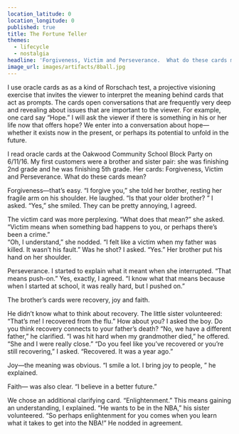 ```yaml
---
location_latitude: 0
location_longitude: 0
published: true
title: The Fortune Teller
themes:
  - lifecycle
  - nostalgia
headline: 'Forgiveness, Victim and Perseverance.  What do these cards mean?'
image_url: images/artifacts/8ball.jpg
---
```

I use oracle cards as as a kind of Rorschach test, a projective visioning exercise that invites the viewer to interpret the meaning behind cards that act as prompts. The cards open conversations that are frequently very deep and revealing about issues that are important to the viewer.  For example, one card say “Hope.” I will ask the viewer if there is something in his or her life now that offers hope? We enter into a conversation about hope—whether it exists now in the present, or perhaps its potential to unfold in the future.   

I read oracle cards at the Oakwood Community School Block Party on 6/11/16.  My first customers were a brother and sister pair: she was finishing 2nd grade and he was finishing 5th grade.  Her cards: Forgiveness, Victim and Perseverance.  What do these cards mean?  

Forgiveness—that’s easy. “I forgive you,” she told her brother, resting her fragile arm on his shoulder. He laughed. “Is that your older brother? ” I asked. “Yes,” she smiled. They can be pretty annoying, I agreed.  

The victim card was more perplexing. “What does that mean?” she asked. “Victim means when something bad happens to you, or perhaps there’s been a crime.”   
“Oh, I understand,” she nodded. “I felt like a victim when my father was killed. It wasn’t his fault.”  Was he shot? I asked. “Yes.” Her brother put his hand on her shoulder.  

Perseverance.  I started to explain what it meant when she interrupted. “That means push-on.” Yes, exactly, I agreed. “I know what that means because when I started at school, it was really hard, but I pushed on.”  

The brother’s cards were recovery, joy and faith.  

He didn’t know what to think about recovery.  The little sister volunteered: “That’s me! I recovered from the flu.” How about you? I asked the boy. Do you think recovery connects to your father’s death? “No, we have a different father,” he clarified.  “I was hit hard when my grandmother died,” he offered. “She and I were really close.” “Do you feel like you’ve recovered or you’re still recovering,” I asked. “Recovered. It was a year ago.”  

Joy—the meaning was obvious. “I smile a lot. I bring joy to people, ” he explained.  

Faith— was also clear. “I believe in a better future.”  

We chose an additional clarifying card. “Enlightenment.” This means gaining an understanding, I explained. “He wants to be in the NBA,” his sister volunteered. “So perhaps enlightenment for you comes when you learn what it takes to get into the NBA!” He nodded in agreement.
